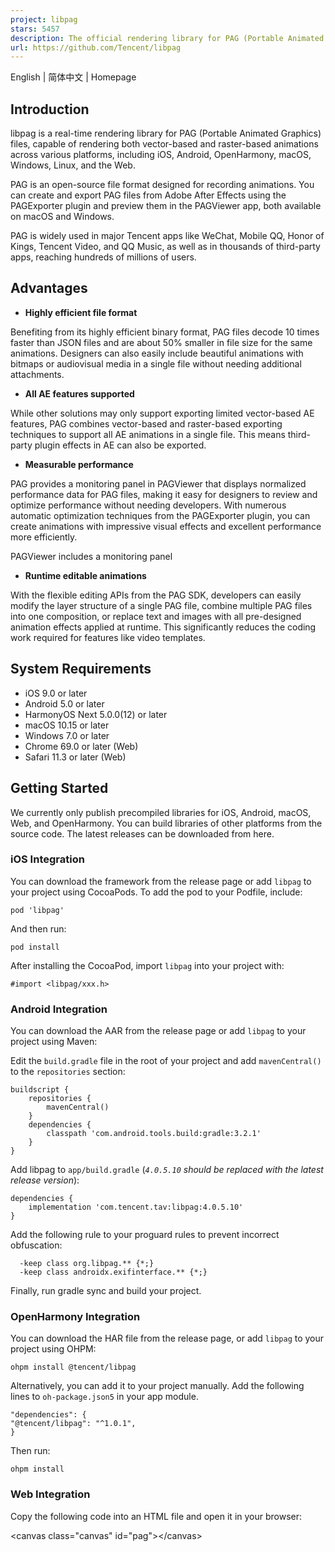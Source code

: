 ```yaml
---
project: libpag
stars: 5457
description: The official rendering library for PAG (Portable Animated Graphics) files that renders After Effects animations natively across multiple platforms.
url: https://github.com/Tencent/libpag
---
```


English | 简体中文 | Homepage

Introduction
------------

libpag is a real-time rendering library for PAG (Portable Animated Graphics) files, capable of rendering both vector-based and raster-based animations across various platforms, including iOS, Android, OpenHarmony, macOS, Windows, Linux, and the Web.

PAG is an open-source file format designed for recording animations. You can create and export PAG files from Adobe After Effects using the PAGExporter plugin and preview them in the PAGViewer app, both available on macOS and Windows.

PAG is widely used in major Tencent apps like WeChat, Mobile QQ, Honor of Kings, Tencent Video, and QQ Music, as well as in thousands of third-party apps, reaching hundreds of millions of users.

Advantages
----------

-   **Highly efficient file format**

Benefiting from its highly efficient binary format, PAG files decode 10 times faster than JSON files and are about 50% smaller in file size for the same animations. Designers can also easily include beautiful animations with bitmaps or audiovisual media in a single file without needing additional attachments.

-   **All AE features supported**

While other solutions may only support exporting limited vector-based AE features, PAG combines vector-based and raster-based exporting techniques to support all AE animations in a single file. This means third-party plugin effects in AE can also be exported.

-   **Measurable performance**

PAG provides a monitoring panel in PAGViewer that displays normalized performance data for PAG files, making it easy for designers to review and optimize performance without needing developers. With numerous automatic optimization techniques from the PAGExporter plugin, you can create animations with impressive visual effects and excellent performance more efficiently.

PAGViewer includes a monitoring panel

-   **Runtime editable animations**

With the flexible editing APIs from the PAG SDK, developers can easily modify the layer structure of a single PAG file, combine multiple PAG files into one composition, or replace text and images with all pre-designed animation effects applied at runtime. This significantly reduces the coding work required for features like video templates.

System Requirements
-------------------

-   iOS 9.0 or later
-   Android 5.0 or later
-   HarmonyOS Next 5.0.0(12) or later
-   macOS 10.15 or later
-   Windows 7.0 or later
-   Chrome 69.0 or later (Web)
-   Safari 11.3 or later (Web)

Getting Started
---------------

We currently only publish precompiled libraries for iOS, Android, macOS, Web, and OpenHarmony. You can build libraries of other platforms from the source code. The latest releases can be downloaded from here.

### iOS Integration

You can download the framework from the release page or add `libpag` to your project using CocoaPods. To add the pod to your Podfile, include:

```
pod 'libpag'
```

And then run:

```
pod install
```

After installing the CocoaPod, import `libpag` into your project with:

```
#import <libpag/xxx.h>
```

### Android Integration

You can download the AAR from the release page or add `libpag` to your project using Maven:

Edit the `build.gradle` file in the root of your project and add `mavenCentral()` to the `repositories` section:

```
buildscript {
    repositories {
        mavenCentral()
    }
    dependencies {
        classpath 'com.android.tools.build:gradle:3.2.1'
    }
}
```

Add libpag to `app/build.gradle` (_`4.0.5.10` should be replaced with the latest release version_):

```
dependencies {
    implementation 'com.tencent.tav:libpag:4.0.5.10'
}
```

Add the following rule to your proguard rules to prevent incorrect obfuscation:

```
  -keep class org.libpag.** {*;}
  -keep class androidx.exifinterface.** {*;}
```

Finally, run gradle sync and build your project.

### OpenHarmony Integration

You can download the HAR file from the release page, or add `libpag` to your project using OHPM:

```
ohpm install @tencent/libpag
```

Alternatively, you can add it to your project manually. Add the following lines to `oh-package.json5` in your app module.

```
"dependencies": {
"@tencent/libpag": "^1.0.1",
}
```

Then run:

```
ohpm install
```

### Web Integration

Copy the following code into an HTML file and open it in your browser:

<canvas class\="canvas" id\="pag"\></canvas\>
<script src\="https://unpkg.com/libpag@latest/lib/libpag.min.js"\></script\>
<script\>
  window.libpag.PAGInit().then((PAG) \=> {
    const url \= 'https://pag.io/file/like.pag';
    fetch(url)
      .then((response) \=> response.blob())
      .then(async (blob) \=> {
        const file \= new window.File(\[blob\], url.replace(/(.\*\\/)\*(\[^.\]+)/i, '$2'));
        // Do Something.
      });
  });
</script\>

More information：Web SDK Guide

### Example

Explore these projects to learn how to use the libpag APIs:

-   https://github.com/libpag/pag-ios
-   https://github.com/libpag/pag-android
-   https://github.com/libpag/pag-web

### Documentation

-   iOS API Reference
-   Android API Reference
-   Web API Reference

You can find additional documentation on pag.io

Development
-----------

We recommend using the CLion IDE on macOS for development.

### Branch Management

-   The `main` branch is our active development branch, containing the latest features and bug fixes.
-   The `release/` branches are our stable milestone branches, fully tested. We periodically create a `release/{version}` branch from the `main` branch. After a `release/{version}` branch is created, only high-priority fixes are checked into it.

**Note: This repository only contains the latest code since PAG 4.0. For legacy PAG 3.0 versions, you can download the precompiled libraries from here.**

### Build Prerequisites

-   Xcode 11.0+
-   GCC 9.0+
-   Visual Studio 2019+
-   NodeJS 14.14.0+
-   Ninja 1.9.0+
-   CMake 3.13.0+
-   QT 6.2.0+
-   NDK 28+ (**28.0.13004108 recommended**)
-   Emscripten 3.1.58+

### Dependency Management

libpag uses the depsync tool to manage third-party dependencies.

**For macOS platform：**

Run the script located in the root directory of the project:

```
./sync_deps.sh
```

This script will automatically install the necessary tools and sync all third-party repositories.

**For other platforms：**

First, ensure you have the latest version of Node.js installed (you may need to restart your computer afterward). Then, run the following command to install the depsync tool:

```
npm install -g depsync
```

Then, run `depsync` in the root directory of the project.

```
depsync
```

You might need to enter your Git account and password during synchronization. Ensure you have enabled the `git-credential-store` so that `CMakeList.txt` can automatically trigger synchronization next time.

### Build

After synchronization, you can open the project with CLion and build the PAG library.

**For macOS:**

No additional CLion configuration is needed.

**For Windows:**

Follow these steps to configure CLion correctly:

-   Ensure you have installed the **\[Desktop development with C++\]** and **\[Universal Windows Platform development\]** components for VS2019.
-   Open the **File->Settings** panel, go to **Build, Execution, Deployment->Toolchains**, and set the toolchain to **Visual Studio** with **amd64 (Recommended)** or **x86** architecture.

**Note: If you encounter issues during the CMake build, update to the latest version of the CMake command-line tool and try again.**

Support Us
----------

If you find libpag helpful, please give us a **Star**. We truly appreciate your support :)

License
-------

libpag is licensed under the Apache Version 2.0 License

The copyright notice pertaining to the Tencent code in this repo was previously in the name of "THL A29 Limited". That entity has now been de-registered. You should treat all previously distributed copies of the code as if the copyright notice was in the name of "Tencent".

Privacy Policy
--------------

Please refer to the PAG SDK Personal Information Processing Rules when using the libpag SDK.

Contribution
------------

If you have any ideas or suggestions to improve libpag, feel free to submit an issue or a pull request. Before doing so, please read our Contributing Guide.
